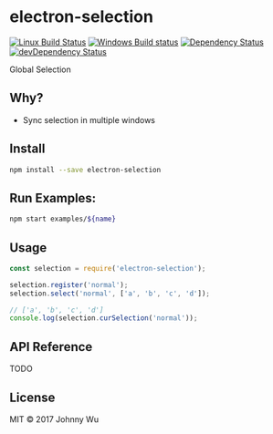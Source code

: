 # electron-selection

[![Linux Build Status](https://travis-ci.org/electron-utils/electron-selection.svg?branch=master)](https://travis-ci.org/electron-utils/electron-selection)
[![Windows Build status](https://ci.appveyor.com/api/projects/status/xs18f8goees9w9bb?svg=true)](https://ci.appveyor.com/project/jwu/electron-selection)
[![Dependency Status](https://david-dm.org/electron-utils/electron-selection.svg)](https://david-dm.org/electron-utils/electron-selection)
[![devDependency Status](https://david-dm.org/electron-utils/electron-selection/dev-status.svg)](https://david-dm.org/electron-utils/electron-selection#info=devDependencies)

Global Selection

## Why?

  - Sync selection in multiple windows

## Install

```bash
npm install --save electron-selection
```

## Run Examples:

```bash
npm start examples/${name}
```

## Usage

```javascript
const selection = require('electron-selection');

selection.register('normal');
selection.select('normal', ['a', 'b', 'c', 'd']);

// ['a', 'b', 'c', 'd']
console.log(selection.curSelection('normal'));
```

## API Reference

TODO

## License

MIT © 2017 Johnny Wu
